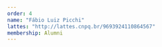 ```yaml
---
order: 4
name: "Fábio Luiz Picchi"
lattes: "http://lattes.cnpq.br/9693924110864567"
membership: Alumni
---
```

